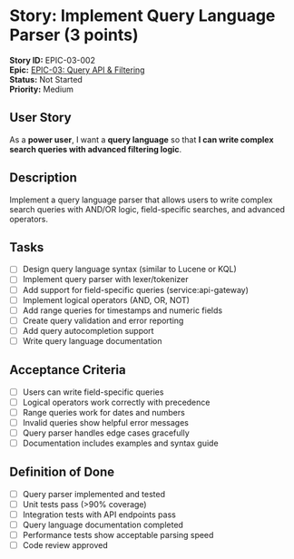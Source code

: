 # Story: Implement Query Language Parser (3 points)

**Story ID:** EPIC-03-002  
**Epic:** [EPIC-03: Query API & Filtering](../epic-03.md)  
**Status:** Not Started  
**Priority:** Medium

## User Story

As a **power user**, I want a **query language** so that **I can write complex search queries with advanced filtering logic**.

## Description

Implement a query language parser that allows users to write complex search queries with AND/OR logic, field-specific searches, and advanced operators.

## Tasks

- [ ] Design query language syntax (similar to Lucene or KQL)
- [ ] Implement query parser with lexer/tokenizer
- [ ] Add support for field-specific queries (service:api-gateway)
- [ ] Implement logical operators (AND, OR, NOT)
- [ ] Add range queries for timestamps and numeric fields
- [ ] Create query validation and error reporting
- [ ] Add query autocompletion support
- [ ] Write query language documentation

## Acceptance Criteria

- [ ] Users can write field-specific queries
- [ ] Logical operators work correctly with precedence
- [ ] Range queries work for dates and numbers
- [ ] Invalid queries show helpful error messages
- [ ] Query parser handles edge cases gracefully
- [ ] Documentation includes examples and syntax guide

## Definition of Done

- [ ] Query parser implemented and tested
- [ ] Unit tests pass (>90% coverage)
- [ ] Integration tests with API endpoints pass
- [ ] Query language documentation completed
- [ ] Performance tests show acceptable parsing speed
- [ ] Code review approved
